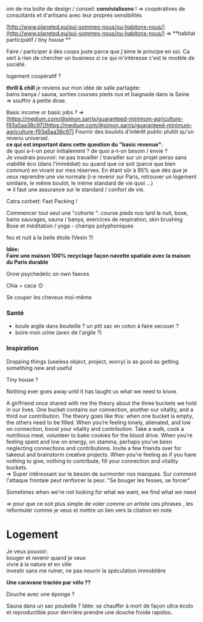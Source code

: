 om de ma boîte de design / conseil: **convivialisons** ! =&gt; coopératives de consultants et d'artisans avec leur propres sensibilités

[http://www.planeted.eu/qui-sommes-nous/ou-habitons-nous/](http://www.planeted.eu/qui-sommes-nous/ou-habitons-nous/) =&gt; **habitat participatif / tiny house **

Faire / participer à des coops juste parce que j'aime le principe en soi. Ca sert à rien de chercher un business si ce qui m'intéresse c'est le modèle de société.

logement coopératif ?

**thrill & chill** je reviens sur mon idée de salle partagée:  
bains banya / sauna, sorties courses pieds nus et baignade dans la Seine  
=&gt; souffrir à petite dose.

Basic income or basic jobs ? =&gt; [https://medium.com/@simon.sarris/guaranteed-minimum-agriculture-f93a5aa38c97](https://medium.com/@simon.sarris/guaranteed-minimum-agriculture-f93a5aa38c97) Fournir des boulots d'intérêt public plutôt qu'un revenu universel.  
**ce qui est important dans cette question du "basic revenue"**:  
de quoi a-t-on peur initialement ? de quoi a-t-on besoin / envie ?  
Je voudrais pouvoir: ne pas travailler / travailler sur un projet perso sans viabilité éco \(dans l'immédiat\) ou quand que ce soit \(parce que bien commun\) en vivant sur mes réserves. En étant sûr à 95% que dés que je veux reprendre une vie normale \(i-e revenir sur Paris, retrouver un logement similaire, le même boulot, le même standard de vie quoi ...\)  
=&gt; il faut une assurance sur le standard / confort de vie.

Catra corbett: Fast Packing !

Commencer tout seul une "cohorte ": course pieds nus tard la nuit, boxe, bains sauvages, sauna / banya, exercices de respiration, skin brushing  
Boxe et méditation / yoga - champs polyphoniques

feu et nuit à la belle étoile \(Vexin ?\)

**Idée:  
Faire une maison 100% recyclage façon navette spatiale avec la maison du Paris durable**

Grow psychedelic on own faeces

Chia + caca :D

Se couper les cheveux moi-même

### Santé

* boule argile dans bouteille ? un ptit sac en coton à faire secouer ?
* boire mon urine \(avec de l'argile ?\)

### Inspiration

Dropping things \(useless object, project, worry\) is as good as getting something new and useful

Tiny house ?

Nothing ever goes away until it has taught us what we need to know.

A girlfriend once shared with me the theory about the three buckets we hold in our lives. One bucket contains our connection, another our vitality, and a third our contribution. The theory goes like this: when one bucket is empty, the others need to be filled. When you’re feeling lonely, alienated, and low on connection, boost your vitality and contribution. Take a walk, cook a nutritious meal, volunteer to bake cookies for the blood drive. When you’re feeling spent and low on energy, on stamina, perhaps you’ve been neglecting connections and contributions. Invite a few friends over for takeout and brainstorm creative projects. When you’re feeling as if you have nothing to give, nothing to contribute, fill your connection and vitality buckets.  
=&gt; Super intéressant sur le besoin de surmonter nos manques. Sur comment l'attaque frontale peut renforcer la peur. "Se bouger les fesses, se forcer"

Sometimes when we're not looking for what we want, we find what we need

=&gt; pour que ce soit plus simple de voler comme un artiste ces phrases , les reformuler comme je veux et mettre un lien vers la citation en note

# Logement

Je veux pouvoir:  
bouger et revenir quand je veux  
vivre à la nature et en ville  
investir sans me ruiner, ne pas nourrir la spéculation immoblière

**Une caravane tractée par vélo ??**

Douche avec une éponge ?

Sauna dans un sac poubelle ? Idée: se chauffer à mort de façon ultra écolo et reproductible pour derrrière prendre une douche froide rapidos.

